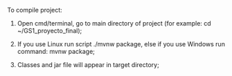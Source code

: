 To compile project:

1. Open cmd/terminal, go to main directory of project (for example: cd ~/GS1_proyecto_final);

2. If you use Linux run script ./mvnw package, else if you use Windows run command: mvnw package;

3. Classes and jar file will appear in target directory;
